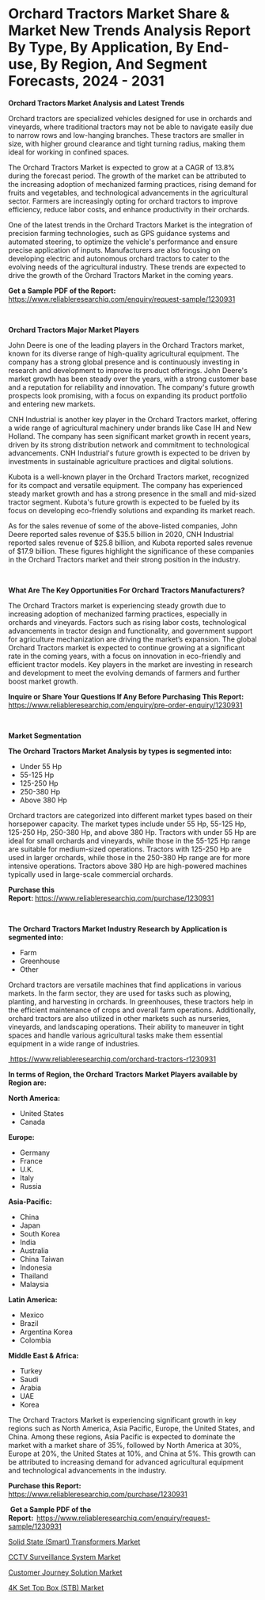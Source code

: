 <p><h1>Orchard Tractors Market Share & Market New Trends Analysis Report By Type, By Application, By End-use, By Region, And Segment Forecasts, 2024 - 2031</h1></p><p><strong>Orchard Tractors Market Analysis and Latest Trends</strong></p>
<p><p>Orchard tractors are specialized vehicles designed for use in orchards and vineyards, where traditional tractors may not be able to navigate easily due to narrow rows and low-hanging branches. These tractors are smaller in size, with higher ground clearance and tight turning radius, making them ideal for working in confined spaces.</p><p>The Orchard Tractors Market is expected to grow at a CAGR of 13.8% during the forecast period. The growth of the market can be attributed to the increasing adoption of mechanized farming practices, rising demand for fruits and vegetables, and technological advancements in the agricultural sector. Farmers are increasingly opting for orchard tractors to improve efficiency, reduce labor costs, and enhance productivity in their orchards.</p><p>One of the latest trends in the Orchard Tractors Market is the integration of precision farming technologies, such as GPS guidance systems and automated steering, to optimize the vehicle's performance and ensure precise application of inputs. Manufacturers are also focusing on developing electric and autonomous orchard tractors to cater to the evolving needs of the agricultural industry. These trends are expected to drive the growth of the Orchard Tractors Market in the coming years.</p></p>
<p><strong>Get a Sample PDF of the Report:&nbsp;</strong> <a href="https://www.reliableresearchiq.com/enquiry/request-sample/1230931">https://www.reliableresearchiq.com/enquiry/request-sample/1230931</a></p>
<p>&nbsp;</p>
<p><strong>Orchard Tractors Major Market Players</strong></p>
<p><p>John Deere is one of the leading players in the Orchard Tractors market, known for its diverse range of high-quality agricultural equipment. The company has a strong global presence and is continuously investing in research and development to improve its product offerings. John Deere's market growth has been steady over the years, with a strong customer base and a reputation for reliability and innovation. The company's future growth prospects look promising, with a focus on expanding its product portfolio and entering new markets.</p><p>CNH Industrial is another key player in the Orchard Tractors market, offering a wide range of agricultural machinery under brands like Case IH and New Holland. The company has seen significant market growth in recent years, driven by its strong distribution network and commitment to technological advancements. CNH Industrial's future growth is expected to be driven by investments in sustainable agriculture practices and digital solutions.</p><p>Kubota is a well-known player in the Orchard Tractors market, recognized for its compact and versatile equipment. The company has experienced steady market growth and has a strong presence in the small and mid-sized tractor segment. Kubota's future growth is expected to be fueled by its focus on developing eco-friendly solutions and expanding its market reach.</p><p>As for the sales revenue of some of the above-listed companies, John Deere reported sales revenue of $35.5 billion in 2020, CNH Industrial reported sales revenue of $25.8 billion, and Kubota reported sales revenue of $17.9 billion. These figures highlight the significance of these companies in the Orchard Tractors market and their strong position in the industry.</p></p>
<p>&nbsp;</p>
<p><strong>What Are The Key Opportunities For Orchard Tractors Manufacturers?</strong></p>
<p><p>The Orchard Tractors market is experiencing steady growth due to increasing adoption of mechanized farming practices, especially in orchards and vineyards. Factors such as rising labor costs, technological advancements in tractor design and functionality, and government support for agriculture mechanization are driving the market’s expansion. The global Orchard Tractors market is expected to continue growing at a significant rate in the coming years, with a focus on innovation in eco-friendly and efficient tractor models. Key players in the market are investing in research and development to meet the evolving demands of farmers and further boost market growth.</p></p>
<p><strong>Inquire or Share Your Questions If Any Before Purchasing This Report:</strong> <a href="https://www.reliableresearchiq.com/enquiry/pre-order-enquiry/1230931">https://www.reliableresearchiq.com/enquiry/pre-order-enquiry/1230931</a></p>
<p>&nbsp;</p>
<p><strong>Market Segmentation</strong></p>
<p><strong>The Orchard Tractors Market Analysis by types is segmented into:</strong></p>
<p><ul><li>Under 55 Hp</li><li>55-125 Hp</li><li>125-250 Hp</li><li>250-380 Hp</li><li>Above 380 Hp</li></ul></p>
<p><p>Orchard tractors are categorized into different market types based on their horsepower capacity. The market types include under 55 Hp, 55-125 Hp, 125-250 Hp, 250-380 Hp, and above 380 Hp. Tractors with under 55 Hp are ideal for small orchards and vineyards, while those in the 55-125 Hp range are suitable for medium-sized operations. Tractors with 125-250 Hp are used in larger orchards, while those in the 250-380 Hp range are for more intensive operations. Tractors above 380 Hp are high-powered machines typically used in large-scale commercial orchards.</p></p>
<p><strong>Purchase this Report:&nbsp;</strong><a href="https://www.reliableresearchiq.com/purchase/1230931">https://www.reliableresearchiq.com/purchase/1230931</a></p>
<p>&nbsp;</p>
<p><strong>The Orchard Tractors Market Industry Research by Application is segmented into:</strong></p>
<p><ul><li>Farm</li><li>Greenhouse</li><li>Other</li></ul></p>
<p><p>Orchard tractors are versatile machines that find applications in various markets. In the farm sector, they are used for tasks such as plowing, planting, and harvesting in orchards. In greenhouses, these tractors help in the efficient maintenance of crops and overall farm operations. Additionally, orchard tractors are also utilized in other markets such as nurseries, vineyards, and landscaping operations. Their ability to maneuver in tight spaces and handle various agricultural tasks make them essential equipment in a wide range of industries.</p></p>
<p><a href="https://www.reliableresearchiq.com/orchard-tractors-r1230931">&nbsp;https://www.reliableresearchiq.com/orchard-tractors-r1230931</a></p>
<p><strong>In terms of Region, the Orchard Tractors Market Players available by Region are:</strong></p>
<p>
    <p> <strong> North America: </strong>
        <ul>
            <li>United States</li>
            <li>Canada</li>
        </ul>
        </p> 
    <p> <strong> Europe: </strong>
        <ul>
            <li>Germany</li>
            <li>France</li>
            <li>U.K.</li>
            <li>Italy</li>
            <li>Russia</li>
        </ul>
        </p> 
    <p> <strong> Asia-Pacific: </strong>
        <ul>
            <li>China</li>
            <li>Japan</li>
            <li>South Korea</li>
            <li>India</li>
            <li>Australia</li>
            <li>China Taiwan</li>
            <li>Indonesia</li>
            <li>Thailand</li>
            <li>Malaysia</li>
        </ul>
        </p> 
    <p> <strong> Latin America: </strong>
        <ul>
            <li>Mexico</li>
            <li>Brazil</li>
            <li>Argentina Korea</li>
            <li>Colombia</li>
        </ul>
        </p> 
    <p> <strong> Middle East & Africa: </strong>
        <ul>
            <li>Turkey</li>
            <li>Saudi</li>
            <li>Arabia</li>
            <li>UAE</li>
            <li>Korea</li>
        </ul>
    </p>
    </p>
<p><p>The Orchard Tractors Market is experiencing significant growth in key regions such as North America, Asia Pacific, Europe, the United States, and China. Among these regions, Asia Pacific is expected to dominate the market with a market share of 35%, followed by North America at 30%, Europe at 20%, the United States at 10%, and China at 5%. This growth can be attributed to increasing demand for advanced agricultural equipment and technological advancements in the industry.</p></p>
<p><strong>Purchase this Report: </strong><a href="https://www.reliableresearchiq.com/purchase/1230931">https://www.reliableresearchiq.com/purchase/1230931</a></p>
<p>&nbsp;<strong>Get a Sample PDF of the Report:&nbsp;&nbsp;</strong><a href="https://www.reliableresearchiq.com/enquiry/request-sample/1230931">https://www.reliableresearchiq.com/enquiry/request-sample/1230931</a></p>
<p><strong></strong></p>
<p><p><a href="https://github.com/gerrikabranch52024/Market-Research-Report-List-1/blob/main/solid-state-smart-transformers-market.md">Solid State (Smart) Transformers Market</a></p><p><a href="https://www.linkedin.com/pulse/cctv-surveillance-system-market-trends-focusing-insight-rvtqe">CCTV Surveillance System Market</a></p><p><a href="https://www.linkedin.com/pulse/global-customer-journey-solution-market-share-growth-opportunities-9pbke">Customer Journey Solution Market</a></p><p><a href="https://github.com/graysonwolfe1913/Market-Research-Report-List-1/blob/main/4k-set-top-box-stb-market.md">4K Set Top Box (STB) Market</a></p></p>